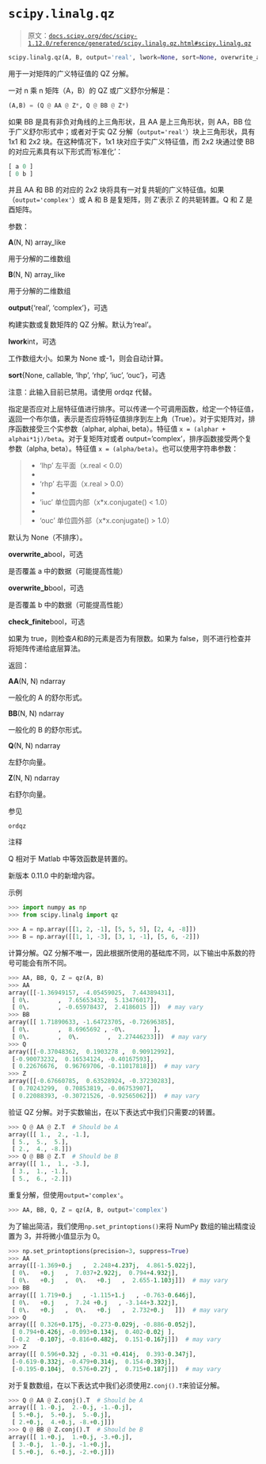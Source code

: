 # `scipy.linalg.qz`

> 原文：[`docs.scipy.org/doc/scipy-1.12.0/reference/generated/scipy.linalg.qz.html#scipy.linalg.qz`](https://docs.scipy.org/doc/scipy-1.12.0/reference/generated/scipy.linalg.qz.html#scipy.linalg.qz)

```py
scipy.linalg.qz(A, B, output='real', lwork=None, sort=None, overwrite_a=False, overwrite_b=False, check_finite=True)
```

用于一对矩阵的广义特征值的 QZ 分解。

一对 n 乘 n 矩阵（A，B）的 QZ 或广义舒尔分解是：

```py
(A,B) = (Q @ AA @ Z*, Q @ BB @ Z*) 
```

如果 BB 是具有非负对角线的上三角形状，且 AA 是上三角形状，则 AA，BB 位于广义舒尔形式中；或者对于实 QZ 分解（`output='real'`）块上三角形状，具有 1x1 和 2x2 块。在这种情况下，1x1 块对应于实广义特征值，而 2x2 块通过使 BB 的对应元素具有以下形式而‘标准化’：

```py
[ a 0 ]
[ 0 b ] 
```

并且 AA 和 BB 的对应的 2x2 块将具有一对复共轭的广义特征值。如果（`output='complex'`）或 A 和 B 是复矩阵，则 Z’表示 Z 的共轭转置。Q 和 Z 是酉矩阵。

参数：

**A**(N, N) array_like

用于分解的二维数组

**B**(N, N) array_like

用于分解的二维数组

**output**{‘real’, ‘complex’}，可选

构建实数或复数矩阵的 QZ 分解。默认为‘real’。

**lwork**int，可选

工作数组大小。如果为 None 或-1，则会自动计算。

**sort**{None, callable, ‘lhp’, ‘rhp’, ‘iuc’, ‘ouc’}，可选

注意：此输入目前已禁用。请使用 ordqz 代替。

指定是否应对上层特征值进行排序。可以传递一个可调用函数，给定一个特征值，返回一个布尔值，表示是否应将特征值排序到左上角（True）。对于实矩阵对，排序函数接受三个实参数（alphar, alphai, beta）。特征值 `x = (alphar + alphai*1j)/beta`。对于复矩阵对或者 output=’complex’，排序函数接受两个复参数（alpha, beta）。特征值 `x = (alpha/beta)`。也可以使用字符串参数：

> +   ‘lhp’ 左平面（x.real < 0.0）
> +   
> +   ‘rhp’ 右平面（x.real > 0.0）
> +   
> +   ‘iuc’ 单位圆内部（x*x.conjugate() < 1.0）
> +   
> +   ‘ouc’ 单位圆外部（x*x.conjugate() > 1.0）

默认为 None（不排序）。

**overwrite_a**bool，可选

是否覆盖 a 中的数据（可能提高性能）

**overwrite_b**bool，可选

是否覆盖 b 中的数据（可能提高性能）

**check_finite**bool，可选

如果为 true，则检查*A*和*B*的元素是否为有限数。如果为 false，则不进行检查并将矩阵传递给底层算法。

返回：

**AA**(N, N) ndarray

一般化的 A 的舒尔形式。

**BB**(N, N) ndarray

一般化的 B 的舒尔形式。

**Q**(N, N) ndarray

左舒尔向量。

**Z**(N, N) ndarray

右舒尔向量。

参见

`ordqz`

注释

Q 相对于 Matlab 中等效函数是转置的。

新版本 0.11.0 中的新增内容。

示例

```py
>>> import numpy as np
>>> from scipy.linalg import qz 
```

```py
>>> A = np.array([[1, 2, -1], [5, 5, 5], [2, 4, -8]])
>>> B = np.array([[1, 1, -3], [3, 1, -1], [5, 6, -2]]) 
```

计算分解。QZ 分解不唯一，因此根据所使用的基础库不同，以下输出中系数的符号可能会有所不同。

```py
>>> AA, BB, Q, Z = qz(A, B)
>>> AA
array([[-1.36949157, -4.05459025,  7.44389431],
 [ 0\.        ,  7.65653432,  5.13476017],
 [ 0\.        , -0.65978437,  2.4186015 ]])  # may vary
>>> BB
array([[ 1.71890633, -1.64723705, -0.72696385],
 [ 0\.        ,  8.6965692 , -0\.        ],
 [ 0\.        ,  0\.        ,  2.27446233]])  # may vary
>>> Q
array([[-0.37048362,  0.1903278 ,  0.90912992],
 [-0.90073232,  0.16534124, -0.40167593],
 [ 0.22676676,  0.96769706, -0.11017818]])  # may vary
>>> Z
array([[-0.67660785,  0.63528924, -0.37230283],
 [ 0.70243299,  0.70853819, -0.06753907],
 [ 0.22088393, -0.30721526, -0.92565062]])  # may vary 
```

验证 QZ 分解。对于实数输出，在以下表达式中我们只需要`Z`的转置。

```py
>>> Q @ AA @ Z.T  # Should be A
array([[ 1.,  2., -1.],
 [ 5.,  5.,  5.],
 [ 2.,  4., -8.]])
>>> Q @ BB @ Z.T  # Should be B
array([[ 1.,  1., -3.],
 [ 3.,  1., -1.],
 [ 5.,  6., -2.]]) 
```

重复分解，但使用`output='complex'`。

```py
>>> AA, BB, Q, Z = qz(A, B, output='complex') 
```

为了输出简洁，我们使用`np.set_printoptions()`来将 NumPy 数组的输出精度设置为 3，并将微小值显示为 0。

```py
>>> np.set_printoptions(precision=3, suppress=True)
>>> AA
array([[-1.369+0.j   ,  2.248+4.237j,  4.861-5.022j],
 [ 0\.   +0.j   ,  7.037+2.922j,  0.794+4.932j],
 [ 0\.   +0.j   ,  0\.   +0.j   ,  2.655-1.103j]])  # may vary
>>> BB
array([[ 1.719+0.j   , -1.115+1.j   , -0.763-0.646j],
 [ 0\.   +0.j   ,  7.24 +0.j   , -3.144+3.322j],
 [ 0\.   +0.j   ,  0\.   +0.j   ,  2.732+0.j   ]])  # may vary
>>> Q
array([[ 0.326+0.175j, -0.273-0.029j, -0.886-0.052j],
 [ 0.794+0.426j, -0.093+0.134j,  0.402-0.02j ],
 [-0.2  -0.107j, -0.816+0.482j,  0.151-0.167j]])  # may vary
>>> Z
array([[ 0.596+0.32j , -0.31 +0.414j,  0.393-0.347j],
 [-0.619-0.332j, -0.479+0.314j,  0.154-0.393j],
 [-0.195-0.104j,  0.576+0.27j ,  0.715+0.187j]])  # may vary 
```

对于复数数组，在以下表达式中我们必须使用`Z.conj().T`来验证分解。

```py
>>> Q @ AA @ Z.conj().T  # Should be A
array([[ 1.-0.j,  2.-0.j, -1.-0.j],
 [ 5.+0.j,  5.+0.j,  5.-0.j],
 [ 2.+0.j,  4.+0.j, -8.+0.j]])
>>> Q @ BB @ Z.conj().T  # Should be B
array([[ 1.+0.j,  1.+0.j, -3.+0.j],
 [ 3.-0.j,  1.-0.j, -1.+0.j],
 [ 5.+0.j,  6.+0.j, -2.+0.j]]) 
```
